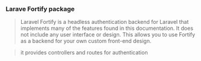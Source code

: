 ### Larave Fortify package

> Laravel Fortify is a headless authentication backend for Laravel that implements many of the features found in this documentation. It does not include any user interface or design. This allows you to use Fortify as a backend for your own custom front-end design.

> it provides controllers and routes for authentication
